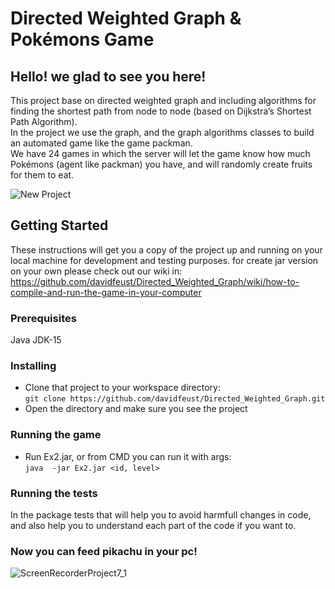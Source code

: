# Directed Weighted Graph & Pokémons Game

## Hello! we glad to see you here!
This project base on directed weighted graph and including algorithms for finding the shortest path from node to node (based on Dijkstra’s Shortest Path Algorithm).\
In the project we use the graph, and the graph algorithms classes to build an automated game like the game packman.\
We have 24 games in which the server will let the game know how much Pokémons (agent like packman) you have, and will randomly create fruits for them to eat.

![New Project](https://user-images.githubusercontent.com/73063199/102136732-783e5480-3e62-11eb-9618-09ec38a2f4d0.gif)




## Getting Started
These instructions will get you a copy of the project up and running on your local machine for development and testing purposes.
for create jar version on your own please check out our wiki in: https://github.com/davidfeust/Directed_Weighted_Graph/wiki/how-to-compile-and-run-the-game-in-your-computer

### Prerequisites
Java JDK-15

### Installing
- Clone that project to your workspace directory:\
`
git clone https://github.com/davidfeust/Directed_Weighted_Graph.git
`
- Open the directory and make sure you see the project

### Running the game
- Run Ex2.jar, or from CMD you can run it with args:\
  `java  -jar Ex2.jar <id, level>`
  
### Running the tests
In the package tests that will help you to avoid harmfull changes in code, and also help you to understand each part of the code if you want to.

### Now you can feed pikachu in your pc!
![ScreenRecorderProject7_1](https://user-images.githubusercontent.com/73063199/102141382-6ad89880-3e69-11eb-8918-672545425473.gif)
